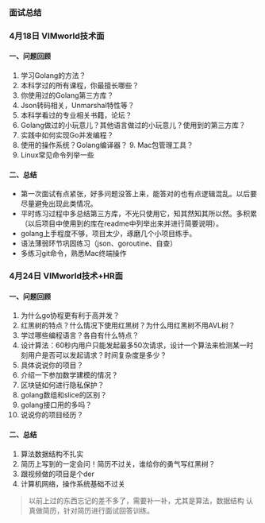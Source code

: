 ### 面试总结
### 4月18日 VIMworld技术面
#### 一、问题回顾
1. 学习Golang的方法？
2. 本科学过的所有课程，你最擅长哪些？
3. 你使用过的Golang第三方库？
4. Json转码相关，Unmarshal特性等？
5. 本科学看过的专业相关书籍，论坛？
6. Golang做过的小玩意儿？其他语言做过的小玩意儿？使用到的第三方库？
7. 实践中如何实现Go并发编程？
8. 使用的操作系统？Golang编译器？
   9. Mac包管理工具？
9. Linux常见命令列举一些

#### 二、总结
  - 第一次面试有点紧张，好多问题没答上来，能答对的也有点逻辑混乱。以后要尽量避免出现此类情况。
  - 平时练习过程中多总结第三方库，不光只使用它，知其然知其所以然。多积累（以后项目中使用到的库在readme中列举出来并进行简要说明）。
  - golang上手程度不够，项目太少，琢磨几个小项目练手。
  - 语法薄弱环节巩固练习（json、goroutine、自查）
  - 多练习git命令，熟悉Mac终端操作

### 4月24日 VIMworld技术+HR面
#### 一、问题回顾
1. 为什么go协程更有利于高并发？
2. 红黑树的特点？什么情况下使用红黑树？为什么用红黑树不用AVL树？
3. 学过哪些编程语言？各自有什么特点？
4. 设计算法：60秒内用户只能发起最多50次请求，设计一个算法来检测某一时刻用户是否可以发起请求？时间复杂度是多少？
5. 具体说说你的项目？
6. 介绍一下参加数学建模的情况？
7. 区块链如何进行隐私保护？
8. golang数组和slice的区别？
9. golang接口用的多吗？
10. 说说你的项目经历？

#### 二、总结
1. 算法数据结构不扎实
2. 简历上写到的一定会问！简历不过关，谁给你的勇气写红黑树？
3. 跟视频做的项目是个der
4. 计算机网络，操作系统基础不过关
>以前上过的东西忘记的差不多了，需要补一补，尤其是算法，数据结构
> 认真做简历，针对简历进行面试回答训练。